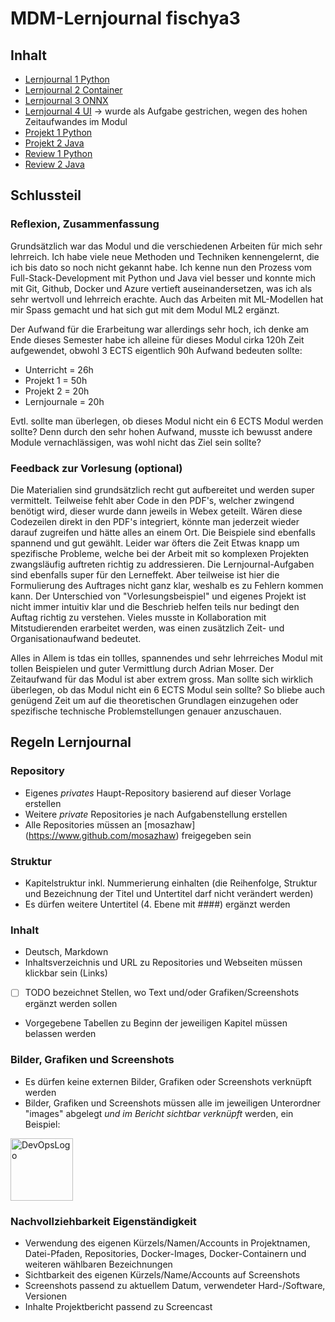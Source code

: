 ﻿# MDM-Lernjournal fischya3

## Inhalt

* [Lernjournal 1 Python](lernjournal1-python/README.md)
* [Lernjournal 2 Container](lernjournal2-container/README.md)
* [Lernjournal 3 ONNX](lernjournal3-onnx/README.md)
* [Lernjournal 4 UI](lernjournal4-ui/README.md) -> wurde als Aufgabe gestrichen, wegen des hohen Zeitaufwandes im Modul
* [Projekt 1 Python](projekt1-python/README.md)
* [Projekt 2 Java](projekt2-java/README.md)
* [Review 1 Python](review1-python/README.md)
* [Review 2 Java](review2-java/README.md)

## Schlussteil

### Reflexion, Zusammenfassung

Grundsätzlich war das Modul und die verschiedenen Arbeiten für mich sehr lehrreich.
Ich habe viele neue Methoden und Techniken kennengelernt, die ich bis dato so noch nicht gekannt habe.
Ich kenne nun den Prozess vom Full-Stack-Development mit Python und Java viel besser und konnte mich mit Git, Github, Docker und Azure vertieft auseinandersetzen, was ich als sehr wertvoll und lehrreich erachte.
Auch das Arbeiten mit ML-Modellen hat mir Spass gemacht und hat sich gut mit dem Modul ML2 ergänzt.

Der Aufwand für die Erarbeitung war allerdings sehr hoch, ich denke am Ende dieses Semester habe ich alleine für dieses Modul cirka 120h Zeit aufgewendet, obwohl 3 ECTS eigentlich 90h Aufwand bedeuten sollte:
* Unterricht = 26h
* Projekt 1 = 50h
* Projekt 2 = 20h
* Lernjournale = 20h 

Evtl. sollte man überlegen, ob dieses Modul nicht ein 6 ECTS Modul werden sollte?
Denn durch den sehr hohen Aufwand, musste ich bewusst andere Module vernachlässigen, was wohl nicht das Ziel sein sollte? 

### Feedback zur Vorlesung (optional)

Die Materialien sind grundsätzlich recht gut aufbereitet und werden super vermittelt.
Teilweise fehlt aber Code in den PDF's, welcher zwingend benötigt wird, dieser wurde dann jeweils in Webex geteilt.
Wären diese Codezeilen direkt in den PDF's integriert, könnte man jederzeit wieder darauf zugreifen und hätte alles an einem Ort.
Die Beispiele sind ebenfalls spannend und gut gewählt.
Leider war öfters die Zeit Etwas knapp um spezifische Probleme, welche bei der Arbeit mit so komplexen Projekten zwangsläufig auftreten richtig zu addressieren.
Die Lernjournal-Aufgaben sind ebenfalls super für den Lerneffekt. Aber teilweise ist hier die Formulierung des Auftrages nicht ganz klar, weshalb es zu Fehlern kommen kann.
Der Unterschied von "Vorlesungsbeispiel" und eigenes Projekt ist nicht immer intuitiv klar und die Beschrieb helfen teils nur bedingt den Auftag richtig zu verstehen.
Vieles musste in Kollaboration mit Mitstudierenden erarbeitet werden, was einen zusätzlich Zeit- und Organisationaufwand bedeutet.

Alles in Allem is tdas ein tollles, spannendes und sehr lehrreiches Modul mit tollen Beispielen und guter Vermittlung durch Adrian Moser.
Der Zeitaufwand für das Modul ist aber extrem gross.
Man sollte sich wirklich überlegen, ob das Modul nicht ein 6 ECTS Modul sein sollte?
So bliebe auch genügend Zeit um auf die theoretischen Grundlagen einzugehen oder spezifische technische Problemstellungen genauer anzuschauen.

## Regeln Lernjournal

### Repository
* Eigenes *privates* Haupt-Repository basierend auf dieser Vorlage erstellen
* Weitere *private* Repositories je nach Aufgabenstellung erstellen
* Alle Repositories müssen an [mosazhaw] (https://www.github.com/mosazhaw) freigegeben sein

### Struktur
* Kapitelstruktur inkl. Nummerierung einhalten (die Reihenfolge, Struktur und Bezeichnung der Titel und Untertitel darf nicht verändert werden)
* Es dürfen weitere Untertitel (4. Ebene mit ####) ergänzt werden

### Inhalt
* Deutsch, Markdown
* Inhaltsverzeichnis und URL zu Repositories und Webseiten müssen klickbar sein (Links)
* [ ] TODO bezeichnet Stellen, wo Text und/oder Grafiken/Screenshots ergänzt werden sollen
* Vorgegebene Tabellen zu Beginn der jeweiligen Kapitel müssen belassen werden

### Bilder, Grafiken und Screenshots
* Es dürfen keine externen Bilder, Grafiken oder Screenshots verknüpft werden
* Bilder, Grafiken und Screenshots müssen alle im jeweiligen Unterordner "images" abgelegt *und im Bericht sichtbar verknüpft* werden, ein Beispiel:

<img src="images/mdm.png" alt="DevOpsLogo" width="100" height="100">

### Nachvollziehbarkeit Eigenständigkeit

* Verwendung des eigenen Kürzels/Namen/Accounts in Projektnamen, Datei-Pfaden, Repositories, Docker-Images, Docker-Containern und weiteren wählbaren Bezeichnungen
* Sichtbarkeit des eigenen Kürzels/Name/Accounts auf Screenshots
* Screenshots passend zu aktuellem Datum, verwendeter Hard-/Software, Versionen
* Inhalte Projektbericht passend zu Screencast


